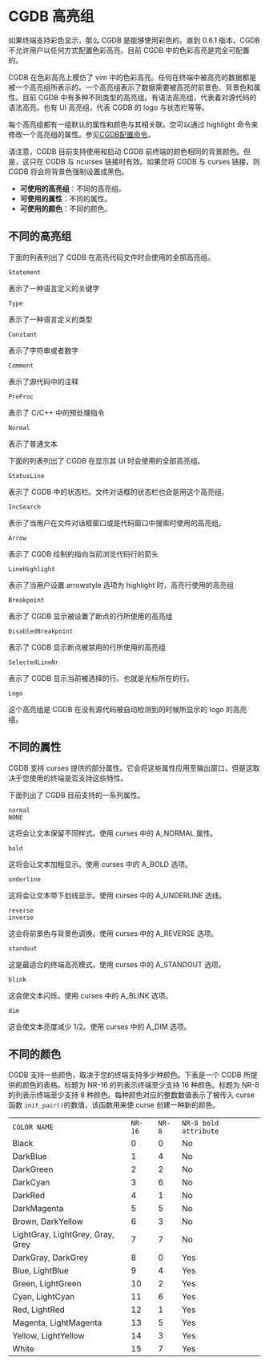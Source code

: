 # CGDB 高亮组

如果终端支持彩色显示，那么 CGDB 是能够使用彩色的。直到 0.6.1 版本，CGDB 不允许用户以任何方式配置色彩高亮。目前 CGDB 中的色彩高亮是完全可配置的。

CGDB 在色彩高亮上模仿了 vim 中的色彩高亮。任何在终端中被高亮的数据都是被一个高亮组所表示的。一个高亮组表示了数据需要被高亮的前景色、背景色和属性。目前 CGDB 中有多种不同类型的高亮组。有语法高亮组，代表着对源代码的语法高亮。也有 UI 高亮组，代表 CGDB 的 logo 与状态栏等等。

每个高亮组都有一组默认的属性和颜色与其相关联。您可以通过 highlight 命令来修改一个高亮组的属性。参见[CGDB配置命令](config-command.md)。

请注意，CGDB 目前支持使用和启动 CGDB 前终端的颜色相同的背景颜色。但是，这只在 CGDB 与 ncurses 链接时有效。如果您将 CGDB 与 curses 链接，则 CGDB 将会将背景色强制设置成黑色。

- **可使用的高亮组**：不同的高亮组。
- **可使用的属性**：不同的属性。
- **可使用的颜色**：不同的颜色。

## 不同的高亮组

下面的列表列出了 CGDB 在高亮代码文件时会使用的全部高亮组。

```
Statement
```

表示了一种语言定义的关键字

```
Type
```

表示了一种语言定义的类型

```
Constant
```

表示了字符串或者数字

```
Comment
```

表示了源代码中的注释

```
PreProc
```

表示了 C/C++ 中的预处理指令

```
Normal
```

表示了普通文本

下面的列表列出了 CGDB 在显示其 UI 时会使用的全部高亮组。

```
StatusLine
```

表示了 CGDB 中的状态栏。文件对话框的状态栏也会是用这个高亮组。

```
IncSearch
```

表示了当用户在文件对话框窗口或是代码窗口中搜索时使用的高亮组。

```
Arrow
```

表示了 CGDB 绘制的指向当前浏览代码行的箭头

```
LineHighlight
```

表示了当用户设置 arrowstyle 选项为 highlight 时，高亮行使用的高亮组

```
Breakpoint
```

表示了 CGDB 显示被设置了断点的行所使用的高亮组

```
DisabledBreakpoint
```

表示了 CGDB 显示断点被禁用的行所使用的高亮组

```
SelectedLineNr
```

表示了 CGDB 显示当前被选择的行。也就是光标所在的行。

```
Logo
```

这个高亮组是 CGDB 在没有源代码被自动检测到的时候所显示的 logo 的高亮组。

## 不同的属性

CGDB 支持 curses 提供的部分属性。它会将这些属性应用至输出窗口，但是这取决于您使用的终端是否支持这些特性。

下面列出了 CGDB 目前支持的一系列属性。

```
normal
NONE
```

这将会让文本保留不同样式。使用 curses 中的 A_NORMAL 属性。

```
bold
```

这将会让文本加粗显示。使用 curses 中的 A_BOLD 选项。

```
underline
```

这将会让文本带下划线显示。使用 curses 中的 A_UNDERLINE 选线。

```
reverse
inverse
```

这会将前景色与背景色调换。使用 curses 中的 A_REVERSE 选项。

```
standout
```

这是最适合的终端高亮模式。使用 curses 中的 A_STANDOUT 选项。

```
blink
```

这会使文本闪烁。使用 curses 中的 A_BLINK 选项。

```
dim
```

这会使文本亮度减少 1/2。使用 curses 中的 A_DIM 选项。

## 不同的颜色

CGDB 支持一些颜色，取决于您的终端支持多少种颜色。下表是一个 CGDB 所提供的颜色的表格。标题为 NR-16 的列表示终端至少支持 16 种颜色。标题为 NR-8 的列表示终端至少支持 8 种颜色。每种颜色对应的整数数值表示了被传入 curse 函数 `init_pair()`的数值，该函数用来使 curse 创建一种新的颜色。

<table>
<tr>
<td><code>COLOR NAME</code></td>
<td><code>NR-16</code></td>
<td><code>NR-8</code></td>
<td><code>NR-8 bold attribute </code></td>
</tr>
<tr>
<td>Black</td>
<td>0</td>
<td>0</td>
<td>No</td>
</tr>
<tr>
<td>DarkBlue</td>
<td>1</td>
<td>4</td>
<td>No</td>
</tr>
<tr>
<td>DarkGreen</td>
<td>2</td>
<td>2</td>
<td>No</td>
</tr>
<tr>
<td>DarkCyan</td>
<td>3</td>
<td>6</td>
<td>No</td>
</tr>
<tr>
<td>DarkRed</td>
<td>4</td>
<td>1</td>
<td>No</td>
</tr>
<tr>
<td>DarkMagenta</td>
<td>5</td>
<td>5</td>
<td>No</td>
</tr>
<tr>
<td>Brown, DarkYellow</td>
<td>6</td>
<td>3</td>
<td>No</td>
</tr>
<tr>
<td>LightGray, LightGrey, Gray, Grey</td>
<td>7</td>
<td>7</td>
<td>No</td>
</tr>
<tr>
<td>DarkGray, DarkGrey</td>
<td>8</td>
<td>0</td>
<td>Yes</td>
</tr>
<tr>
<td>Blue, LightBlue</td>
<td>9</td>
<td>4</td>
<td>Yes</td>
</tr>
<tr>
<td>Green, LightGreen</td>
<td>10</td>
<td>2</td>
<td>Yes</td>
</tr>
<tr>
<td>Cyan, LightCyan</td>
<td>11</td>
<td>6</td>
<td>Yes</td>
</tr>
<tr>
<td>Red, LightRed</td>
<td>12</td>
<td>1</td>
<td>Yes</td>
</tr>
<tr>
<td>Magenta, LightMagenta</td>
<td>13</td>
<td>5</td>
<td>Yes</td>
</tr>
<tr>
<td>Yellow, LightYellow</td>
<td>14</td>
<td>3</td>
<td>Yes</td>
</tr>
<tr>
<td>White</td>
<td>15</td>
<td>7</td>
<td>Yes</td>
</tr>
</table>
